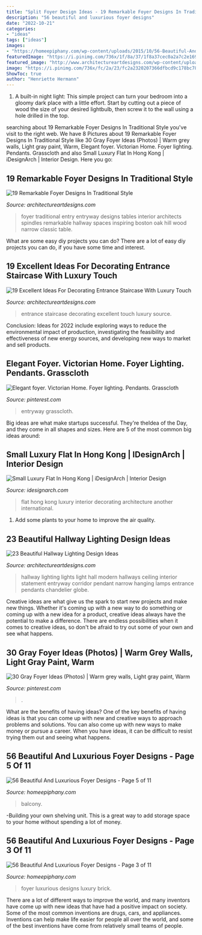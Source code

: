 ```yaml
---
title: "Split Foyer Design Ideas - 19 Remarkable Foyer Designs In Traditional Style"
description: "56 beautiful and luxurious foyer designs"
date: "2022-10-21"
categories:
- "ideas"
tags: ["ideas"]
images:
- "https://homeepiphany.com/wp-content/uploads/2015/10/56-Beautiful-And-Luxurious-Foyer-Designs-13.jpg"
featuredImage: "https://i.pinimg.com/736x/1f/8a/37/1f8a37cec0a2a7c2e169b680ee458b03.jpg"
featured_image: "http://www.architectureartdesigns.com/wp-content/uploads/2013/12/2156.jpg"
image: "https://i.pinimg.com/736x/fc/2a/23/fc2a2320207366dfbcd9c178bc781944.jpg"
ShowToc: true
author: "Henriette Hermann"
---
```



1. A built-in night light: This simple project can turn your bedroom into a gloomy dark place with a little effort. Start by cutting out a piece of wood the size of your desired lightbulb, then screw it to the wall using a hole drilled in the top.

	

		
searching about 19 Remarkable Foyer Designs In Traditional Style you've visit to the right web. We have 8 Pictures about 19 Remarkable Foyer Designs In Traditional Style like 30 Gray Foyer Ideas (Photos) | Warm grey walls, Light gray paint, Warm, Elegant foyer. Victorian Home. Foyer lighting. Pendants. Grasscloth and also Small Luxury Flat In Hong Kong | iDesignArch | Interior Design. Here you go:
		
    
## 19 Remarkable Foyer Designs In Traditional Style

<img loading=lazy src="https://www.architectureartdesigns.com/wp-content/uploads/2016/03/8-36.jpg" onerror="this.onerror=null;this.src='https://tse4.mm.bing.net/th?id=OIP.YR3qz5FIKyGpNUZFzgW5aQHaKI&amp;pid=15.1';" alt="19 Remarkable Foyer Designs In Traditional Style">

_Source: architectureartdesigns.com_

>foyer traditional entry entryway designs tables interior architects spindles remarkable hallway spaces inspiring boston oak hill wood narrow classic table. 

	

What are some easy diy projects you can do?
There are a lot of easy diy projects you can do, if you have some time and interest.

    
## 19 Excellent Ideas For Decorating Entrance Staircase With Luxury Touch

<img loading=lazy src="http://www.architectureartdesigns.com/wp-content/uploads/2016/12/12-2.jpg" onerror="this.onerror=null;this.src='https://tse3.mm.bing.net/th?id=OIP.BWBeePVMShT6x13oQFDeeQHaJ4&amp;pid=15.1';" alt="19 Excellent Ideas For Decorating Entrance Staircase With Luxury Touch">

_Source: architectureartdesigns.com_

>entrance staircase decorating excellent touch luxury source. 

	

Conclusion:
Ideas for 2022 include exploring ways to reduce the environmental impact of production, investigating the feasibility and effectiveness of new energy sources, and developing new ways to market and sell products.

    
## Elegant Foyer. Victorian Home. Foyer Lighting. Pendants. Grasscloth

<img loading=lazy src="https://i.pinimg.com/736x/fc/2a/23/fc2a2320207366dfbcd9c178bc781944.jpg" onerror="this.onerror=null;this.src='https://tse1.mm.bing.net/th?id=OIP.M0NW5s0K1UhZr3ei7lsc8QHaKY&amp;pid=15.1';" alt="Elegant foyer. Victorian Home. Foyer lighting. Pendants. Grasscloth">

_Source: pinterest.com_

>entryway grasscloth. 

	

Big ideas are what make startups successful. They're theIdea of the Day, and they come in all shapes and sizes. Here are 5 of the most common big ideas around:

    
## Small Luxury Flat In Hong Kong | IDesignArch | Interior Design

<img loading=lazy src="https://www.idesignarch.com/wp-content/uploads/Mount-East-Flat-Hong-Kong_9.jpg" onerror="this.onerror=null;this.src='https://tse4.mm.bing.net/th?id=OIP.7Kf92rupVDyYwhYjXT8idgHaJ4&amp;pid=15.1';" alt="Small Luxury Flat In Hong Kong | iDesignArch | Interior Design">

_Source: idesignarch.com_

>flat hong kong luxury interior decorating architecture another international. 

	

1. Add some plants to your home to improve the air quality.

    
## 23 Beautiful Hallway Lighting Design Ideas

<img loading=lazy src="http://www.architectureartdesigns.com/wp-content/uploads/2013/12/2156.jpg" onerror="this.onerror=null;this.src='https://tse3.mm.bing.net/th?id=OIP.-QfRrLd_WJqjPCNW6DnwpwAAAA&amp;pid=15.1';" alt="23 Beautiful Hallway Lighting Design Ideas">

_Source: architectureartdesigns.com_

>hallway lighting lights light hall modern hallways ceiling interior statement entryway corridor pendant narrow hanging lamps entrance pendants chandelier globe. 

	

Creative ideas are what give us the spark to start new projects and make new things. Whether it's coming up with a new way to do something or coming up with a new idea for a product, creative ideas always have the potential to make a difference. There are endless possibilities when it comes to creative ideas, so don't be afraid to try out some of your own and see what happens.

    
## 30 Gray Foyer Ideas (Photos) | Warm Grey Walls, Light Gray Paint, Warm

<img loading=lazy src="https://i.pinimg.com/736x/1f/8a/37/1f8a37cec0a2a7c2e169b680ee458b03.jpg" onerror="this.onerror=null;this.src='https://tse2.mm.bing.net/th?id=OIP.oq_yShIO3Ty_VfApu6E-fgHaLH&amp;pid=15.1';" alt="30 Gray Foyer Ideas (Photos) | Warm grey walls, Light gray paint, Warm">

_Source: pinterest.com_

>. 

	

What are the benefits of having ideas?
One of the key benefits of having ideas is that you can come up with new and creative ways to approach problems and solutions. You can also come up with new ways to make money or pursue a career. When you have ideas, it can be difficult to resist trying them out and seeing what happens.

    
## 56 Beautiful And Luxurious Foyer Designs - Page 5 Of 11

<img loading=lazy src="https://homeepiphany.com/wp-content/uploads/2015/10/56-Beautiful-And-Luxurious-Foyer-Designs-21.jpg" onerror="this.onerror=null;this.src='https://tse3.mm.bing.net/th?id=OIP.qIpdnh3LAkbG-lYmae8lPQHaLG&amp;pid=15.1';" alt="56 Beautiful And Luxurious Foyer Designs - Page 5 of 11">

_Source: homeepiphany.com_

>balcony. 

	

-Building your own shelving unit. This is a great way to add storage space to your home without spending a lot of money.

    
## 56 Beautiful And Luxurious Foyer Designs - Page 3 Of 11

<img loading=lazy src="https://homeepiphany.com/wp-content/uploads/2015/10/56-Beautiful-And-Luxurious-Foyer-Designs-13.jpg" onerror="this.onerror=null;this.src='https://tse3.mm.bing.net/th?id=OIP.uccDiOUKFuNVcHCI1hVxiQHaKw&amp;pid=15.1';" alt="56 Beautiful And Luxurious Foyer Designs - Page 3 of 11">

_Source: homeepiphany.com_

>foyer luxurious designs luxury brick. 

	

There are a lot of different ways to improve the world, and many inventors have come up with new ideas that have had a positive impact on society. Some of the most common inventions are drugs, cars, and appliances. Inventions can help make life easier for people all over the world, and some of the best inventions have come from relatively small teams of people.

